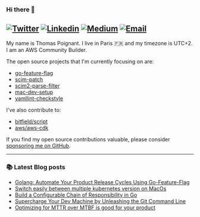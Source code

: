 ### Hi there 👋
[![Twitter](https://img.shields.io/twitter/follow/thomaspoignant?label=Twitter&style=social)](https://twitter.com/thomaspoignant)
[![Linkedin](https://img.shields.io/badge/LinkedIn--_.svg?style=social&logo=linkedin)](https://www.linkedin.com/in/poignantthomas/)
[![Medium](https://img.shields.io/badge/medium--_.svg?style=social&logo=medium)](https://thomaspoignant.medium.com/)
[![Email](https://img.shields.io/badge/email--_.svg?logo=Gmail&style=social)](mailto:thomas.poignant@gmail.com)
-----------

My name is Thomas Poignant. I live in Paris 🇫🇷 and my timezone is UTC+2.  
I am an AWS Community Builder.

The open source projects that I'm currently focusing on are:
- [go-feature-flag](https://github.com/thomaspoignant/go-feature-flag)
- [scim-patch](https://github.com/thomaspoignant/scim-patch)
- [scim2-parse-filter](https://github.com/thomaspoignant/scim2-parse-filter)
- [mac-dev-setup](https://github.com/thomaspoignant/mac-dev-setup)
- [yamllint-checkstyle](https://github.com/thomaspoignant/yamllint-checkstyle)

I've also contribute to:
- [bitfield/script](https://github.com/bitfield/script)
- [aws/aws-cdk](https://github.com/aws/aws-cdk)

If you find my open source contributions valuable, please consider [sponsoring me on GitHub](https://github.com/sponsors/thomaspoignant/).

-----------

### 📚 Latest Blog posts
<!-- BLOG-POST-LIST:START -->
- [Golang: Automate Your Product Release Cycles Using Go-Feature-Flag](https://betterprogramming.pub/automate-your-product-release-cycles-using-go-feature-flag-6ab73f869f?source=rss-9a58464dd8e9------2)
- [Switch easily between multiple kubernetes version on MacOs](https://faun.pub/switch-easily-between-multiple-kubernetes-version-on-macos-9d61b9bc8287?source=rss-9a58464dd8e9------2)
- [Build a Configurable Chain of Responsibility in Go](https://betterprogramming.pub/build-a-configurable-chain-of-responsibility-in-go-80a7cdcd1ab2?source=rss-9a58464dd8e9------2)
- [Supercharge Your Dev Machine by Unleashing the Git Command Line](https://betterprogramming.pub/supercharge-your-mac-by-unleashing-the-git-command-line-e5e9f292f7d7?source=rss-9a58464dd8e9------2)
- [Optimizing for MTTR over MTBF is good for your product](https://medium.com/nerd-for-tech/optimizing-for-mttr-over-mtbf-is-good-for-your-product-c784e1da74e6?source=rss-9a58464dd8e9------2)
<!-- BLOG-POST-LIST:END -->
